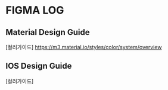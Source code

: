 # FIGMA LOG


## Material Design Guide
[컬러가이드] https://m3.material.io/styles/color/system/overview

## IOS Design Guide
[컬러가이드] 